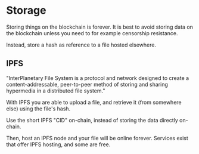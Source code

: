 # Storage

Storing things on the blockchain is forever. It is best to avoid storing data on the blockchain unless you need to for example censorship resistance.

Instead, store a hash as reference to a file hosted elsewhere.

## IPFS

"InterPlanetary File System is a protocol and network designed to create a content-addressable, peer-to-peer method of storing and sharing hypermedia in a distributed file system."

With IPFS you are able to upload a file, and retrieve it (from somewhere else) using the file's hash.

Use the short IPFS "CID" on-chain, instead of storing the data directly on-chain.

Then, host an IPFS node and your file will be online forever. Services exist that offer IPFS hosting, and some are free.

